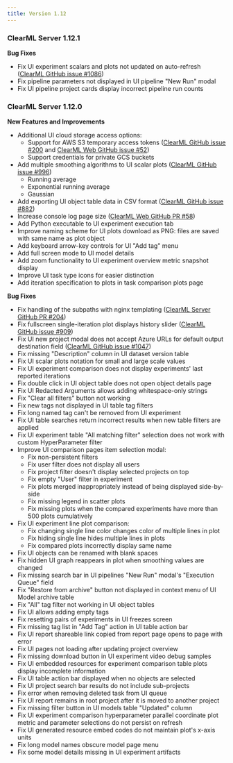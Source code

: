 ```yaml
---
title: Version 1.12
---
```


### ClearML Server 1.12.1 

**Bug Fixes**
* Fix UI experiment scalars and plots not updated on auto-refresh ([ClearML GitHub issue #1086](https://github.com/allegroai/clearml/issues/1086))
* Fix pipeline parameters not displayed in UI pipeline "New Run" modal
* Fix UI pipeline project cards display incorrect pipeline run counts

### ClearML Server 1.12.0

**New Features and Improvements**
* Additional UI cloud storage access options:
  * Support for AWS S3 temporary access tokens ([ClearML GitHub issue #200](https://github.com/allegroai/clearml-server/issues/200) and [ClearML Web GitHub issue #52](https://github.com/allegroai/clearml-web/issues/52))
  * Support credentials for private GCS buckets
* Add multiple smoothing algorithms to UI scalar plots ([ClearML GitHub issue #996](https://github.com/allegroai/clearml/issues/996))
  * Running average
  * Exponential running average
  * Gaussian
* Add exporting UI object table data in CSV format ([ClearML GitHub issue #882](https://github.com/allegroai/clearml/issues/882))
* Increase console log page size ([ClearML Web GitHub PR #58](https://github.com/allegroai/clearml-web/pull/58))
* Add Python executable to UI experiment execution tab
* Improve naming scheme for UI plots download as PNG: files are saved with same name as plot object
* Add keyboard arrow-key controls for UI "Add tag" menu
* Add full screen mode to UI model details
* Add zoom functionality to UI experiment overview metric snapshot display
* Improve UI task type icons for easier distinction
* Add iteration specification to plots in task comparison plots page
  
**Bug Fixes**
* Fix handling of the subpaths with nginx templating ([ClearML Server GitHub PR #204](https://github.com/allegroai/clearml-server/pull/204))
* Fix fullscreen single-iteration plot displays history slider ([ClearML GitHub issue #909](https://github.com/allegroai/clearml/issues/909))
* Fix UI new project modal does not accept Azure URLs for default output destination field ([ClearML GitHub issue #1047](https://github.com/allegroai/clearml/issues/1047))
* Fix missing "Description" column in UI dataset version table
* Fix UI scalar plots notation for small and large scale values
* Fix UI experiment comparison does not display experiments' last reported iterations
* Fix double click in UI object table does not open object details page
* Fix UI Redacted Arguments allows adding whitespace-only strings
* Fix "Clear all filters" button not working
* Fix new tags not displayed in UI table tag filters
* Fix long named tag can't be removed from UI experiment
* Fix UI table searches return incorrect results when new table filters are applied
* Fix UI experiment table "All matching filter" selection does not work with custom HyperParameter filter
* Improve UI comparison pages item selection modal:
  * Fix non-persistent filters
  * Fix user filter does not display all users
  * Fix project filter doesn't display selected projects on top
  * Fix empty "User" filter in experiment
  * Fix plots merged inappropriately instead of being displayed side-by-side
  * Fix missing legend in scatter plots
  * Fix missing plots when the compared experiments have more than 500 plots cumulatively
* Fix UI experiment line plot comparison:
  * Fix changing single line color changes color of multiple lines in plot
  * Fix hiding single line hides multiple lines in plots
  * Fix compared plots incorrectly display same name
* Fix UI objects can be renamed with blank spaces
* Fix hidden UI graph reappears in plot when smoothing values are changed
* Fix missing search bar in UI pipelines "New Run" modal's "Execution Queue" field
* Fix "Restore from archive" button not displayed in context menu of UI Model archive table
* Fix "All" tag filter not working in UI object tables
* Fix UI allows adding empty tags
* Fix resetting pairs of experiments in UI freezes screen
* Fix missing tag list in "Add Tag" action in UI table action bar
* Fix UI report shareable link copied from report page opens to page with error
* Fix UI pages not loading after updating project overview
* Fix missing download button in UI experiment video debug samples
* Fix UI embedded resources for experiment comparison table plots display incomplete information
* Fix UI table action bar displayed when no objects are selected
* Fix UI project search bar results do not include sub-projects
* Fix error when removing deleted task from UI queue
* Fix UI report remains in root project after it is moved to another project
* Fix missing filter button in UI models table "Updated" column
* Fix UI experiment comparison hyperparameter parallel coordinate plot metric and parameter selections do not persist on refresh
* Fix UI generated resource embed codes do not maintain plot's x-axis units
* Fix long model names obscure model page menu
* Fix some model details missing in UI experiment artifacts
